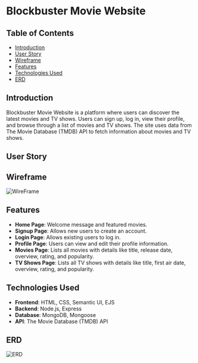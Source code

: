# Blockbuster Movie Website

## Table of Contents

- [Introduction](#introduction)
- [User Story](#user-story)
- [Wireframe](#wireframe)
- [Features](#features)
- [Technologies Used](#technologies-used)
- [ERD](#erd)

## Introduction

Blockbuster Movie Website is a platform where users can discover the latest movies and TV shows. Users can sign up, log in, view their profile, and browse through a list of movies and TV shows. The site uses data from The Movie Database (TMDB) API to fetch information about movies and TV shows.

## User Story

## Wireframe

![WireFrame](coral_wireframe.png)

## Features

- **Home Page**: Welcome message and featured movies.
- **Signup Page**: Allows new users to create an account.
- **Login Page**: Allows existing users to log in.
- **Profile Page**: Users can view and edit their profile information.
- **Movies Page**: Lists all movies with details like title, release date, overview, rating, and popularity.
- **TV Shows Page**: Lists all TV shows with details like title, first air date, overview, rating, and popularity.

## Technologies Used

- **Frontend**: HTML, CSS, Semantic UI, EJS
- **Backend**: Node.js, Express
- **Database**: MongoDB, Mongoose
- **API**: The Movie Database (TMDB) API

## ERD

![ERD](coral_erd.png)
